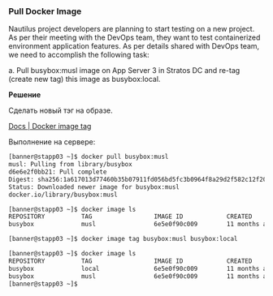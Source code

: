 ### Pull Docker Image

Nautilus project developers are planning to start testing on a new project. As per their meeting with the DevOps team, they want to test containerized environment application features. As per details shared with DevOps team, we need to accomplish the following task:

a. Pull busybox:musl image on App Server 3 in Stratos DC and re-tag (create new tag) this image as busybox:local.

__Решение__

Сделать новый тэг на образе.

[Docs | Docker image tag](../Level_2/info/docker%20image%20tag.md)

Выполнение на сервере:
```bash
[banner@stapp03 ~]$ docker pull busybox:musl
musl: Pulling from library/busybox
d6e6e2f0bb21: Pull complete 
Digest: sha256:1a617013d77460b35b07911fd056bd5fc3b0964f8a29d2f582c12f2000ea4da3
Status: Downloaded newer image for busybox:musl
docker.io/library/busybox:musl

[banner@stapp03 ~]$ docker image ls
REPOSITORY          TAG                 IMAGE ID            CREATED             SIZE
busybox             musl                6e5e0f90c009        11 months ago       1.45MB

[banner@stapp03 ~]$ docker image tag busybox:musl busybox:local

[banner@stapp03 ~]$ docker image ls
REPOSITORY          TAG                 IMAGE ID            CREATED             SIZE
busybox             local               6e5e0f90c009        11 months ago       1.45MB
busybox             musl                6e5e0f90c009        11 months ago       1.45MB
[banner@stapp03 ~]$ 
```
